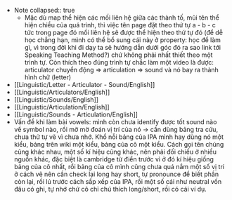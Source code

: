 - Note
  collapsed:: true
	- Mặc dù map thể hiện các mối liên hệ giữa các thành tố, mũi tên thể hiện chiều của quá trình, thì việc tên page đặt theo thứ tự a - b - c tức trong page đó mối liên hệ sẽ được thể hiện theo thứ tự đó (để dễ học chẳng hạn, mình có thể bổ sung cái này ở property: học để làm gì, vì trong đời khi đi dạy ta sẽ hướng dẫn dưới góc đó ra sao link tới Speaking Teaching Method?) chứ không phải nhất thiết theo một trình tự. Còn thích theo đúng trình tự chắc làm một video là được: articulator chuyển động => articulation => sound và nó bay ra thành hình chữ (letter)
- [[Linguistic/Letter - Articulator - Sound/English]]
- [[Linguistic/Articulators/English]]
- [[Linguistic/Sounds/English]]
- [[Linguistic/Articulation/English]]
- [[Linguistic/Sounds - Articulation/English]]
- Vấn đề khi làm bài vowels: mình còn chưa identify được tốt sound nào về symbol nào, rồi mờ mờ đoán vị trí của nó -> cần dùng bảng tra cứu, chưa thử tự vẽ vì chưa nhớ. Khổ nỗi bảng của IPA mình hay dùng nó một kiểu, bảng trên wiki một kiểu, bảng của cô một kiểu. Cách gọi tên chúng cũng khác nhau, một số kí hiệu cũng khác, nên phải đối chiếu ở nhiều nguồn khác, đặc biệt là cambridge từ điển trước vì ở đó kí hiệu giống bảng của cô nhất, rồi bảng của cô mình cũng chưa quá nắm một số vị trí ở cách vẽ nên cần check lại long hay short, tự pronounce để biết phần còn lại, rồi lú trước cách sắp xếp của IPA, rồi một số cái như neutral vốn đâu có ghi, tự nhớ chứ cô chỉ chú thích long/short, rồi có cái ví dụ.